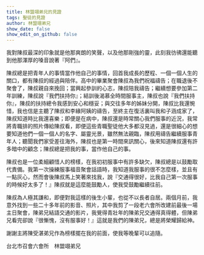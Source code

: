 ```yaml
---
title: 林盟翊弟兄的見證
tags: 聖徒的見證
author: 林盟翊弟兄
show_date: false
show_edit_on_github: false
---
```


我對陳叔最深的印象就是他那爽朗的笑聲，以及他那剛強的靈，此刻我彷彿還能聽到他那渾厚的嗓音說著『阿們』。

陳叔總是把青年人的事情當作他自己的事情，回首我成長的歷程、一個一個人生的關口，都有陳叔的經過與陪伴。高中的畢業聚會陳叔為我們祝福禱告；在職退後不聚會了，陳叔親自來挽回；當興起參訓的心志，陳叔陪我禱告；繼續想要參加第二年訓練，陳叔說『我們扶持你』；結訓後渴慕全時間服事主，陳叔也說『我們扶持你』，陳叔的扶持總令我感到安心和穩妥；與交往多年的姊妹分開，陳叔比我還惋惜，我也信是主聽了陳叔和李緣阿姨的禱告，至終主在復活裏叫我和子涵成家了，陳叔知道時比我還喜樂；即便是在病中，陳叔還是時常關心我們服事的近況，我常將青職排的照片傳給陳叔看，即便這些青職聖徒他大多都沒見過，還是很細心的想要知道他們一個一個人的名字、屬靈光景，雖然無法親臨，陳叔用禱告繼續服事青年人；聽聞我們家受差往海外，陳叔也是第一時間來訊關心，後來知道陳叔還有許多暗中的顧念；陳叔總是把我的事，當作他自己的事。

陳叔也是一位柔細顧惜人的榜樣，在我初初服事中有許多缺欠，陳叔總是以鼓勵取代責備。我第一次操練服事福音聚會話語時，我知道我服事的很不怎麼樣，並且有一點灰心，然而會後陳叔馬上笑著來找我，說『交通得很好，比我自己第一次服事的時候好太多了！』陳叔就是這麼能鼓勵人，使我受鼓勵繼續往前。

陳叔為人極其謙和，即便對我這樣的後生小輩，也從不以長者自居。兩個月前，我意外找到一些二十多年前的影音、照片，其中我剪了一段老六會所改建前最後一場主日聚會，陳弟兄結語交通的影片，我覺得青壯年的陳弟兄交通得真得體，但陳弟兄看完卻說『很慚愧，沒有服事好！』這就是我們的陳弟兄，總是將榮耀歸給神。

謝謝主將陳受湛弟兄作為榜樣擺在我的前面，使我等晚輩可以追隨。

台北市召會六會所　林盟翊弟兄

